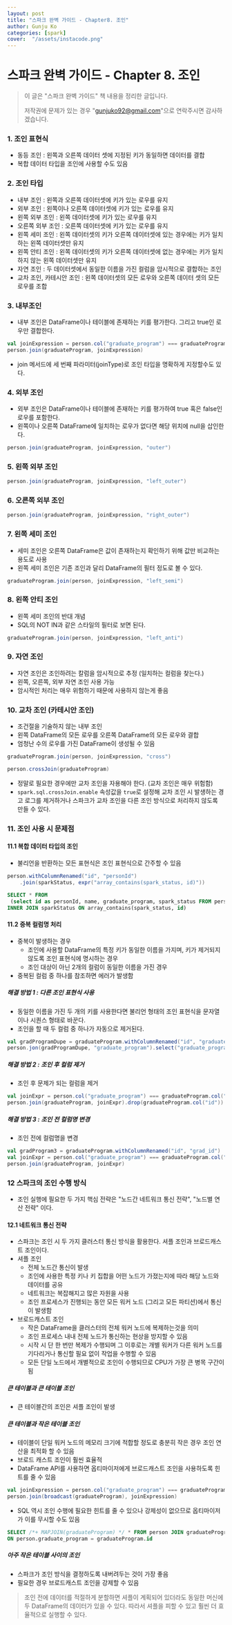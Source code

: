 ```yaml
---
layout: post
title: "스파크 완벽 가이드 - Chapter8. 조인"
author: Gunju Ko
categories: [spark]
cover:  "/assets/instacode.png"
---
```


# 스파크 완벽 가이드 - Chapter 8. 조인

> 이 글은 "스파크 완벽 가이드" 책 내용을 정리한 글입니다.
>
> 저작권에 문제가 있는 경우 "gunjuko92@gmail.com"으로 연락주시면 감사하겠습니다.


### 1. 조인 표현식

* 동등 조인 : 왼쪽과 오른쪽 데이터 셋에 지정된 키가 동일하면 데이터를 결합
* 복합 데이터 타입을 조인에 사용할 수도 있음

### 2. 조인 타입

* 내부 조인 : 왼쪽과 오른쪽 데이터셋에 키가 있는 로우를 유지
* 외부 조인 : 왼쪽이나 오른쪽 데이터셋에 키가 있는 로우를 유지
* 왼쪽 외부 조인 : 왼쪽 데이터셋에 키가 있는 로우를 유지
* 오른쪽 외부 조인 : 오른쪽 데이터셋에 키가 있는 로우를 유지
* 왼쪽 세미 조인 : 왼쪽 데이터셋의 키가 오른쪽 데이터셋에 있는 경우에는 키가 일치하는 왼쪽 데이터셋만 유지
* 왼쪽 안티 조인 : 왼쪽 데이터셋의 키가 오른쪽 데이터셋에 없는 경우에는 키가 일치하지 않는 왼쪽 데이터셋만 유지
* 자연 조인 : 두 데이터셋에서 동일한 이름을 가진 컬럼을 암시적으로 결합하는 조인
* 교차 조인, 카테시안 조인 : 왼쪽 데이터셋의 모든 로우와 오른쪽 데이터 셋의 모든 로우를 조합

### 3. 내부조인

* 내부 조인은 DataFrame이나 테이블에 존재하는 키를 평가한다. 그리고 true인 로우만 결합한다.

``` scala
val joinExpression = person.col("graduate_program") === graduateProgram.col("id")
person.join(graduateProgram, joinExpression)
```

* join 메서드에 세 번째 파라미터(joinType)로 조인 타입을 명확하게 지정할수도 있다.

### 4. 외부 조인

* 외부 조인은 DataFrame이나 테이블에 존재하는 키를 평가하여 true 혹은 false인 로우를 포함한다.
* 왼쪽이나 오른쪽 DataFrame에 일치하는 로우가 없다면 해당 위치에 null을 삽인한다.

``` scala
person.join(graduateProgram, joinExpression, "outer")
```

### 5. 왼쪽 외부 조인

``` scala
person.join(graduateProgram, joinExpression, "left_outer")
```

### 6. 오른쪽 외부 조인

``` scala
person.join(graduateProgram, joinExpression, "right_outer")
```

### 7. 왼쪽 세미 조인

* 세미 조인은 오른쪽 DataFrame은 값이 존재하는지 확인하기 위해 값만 비교하는 용도로 사용
* 왼쪽 세미 조인은 기존 조인과 달리 DataFrame의 필터 정도로 볼 수 있다.

``` scala
graduateProgram.join(person, joinExpression, "left_semi")
```

### 8. 왼쪽 안티 조인

* 왼쪽 세미 조인의 반대 개념
* SQL의 NOT IN과 같은 스타일의 필터로 보면 된다.

``` scala
graduateProgram.join(person, joinExpression, "left_anti")
```

### 9. 자연 조인

* 자연 조인은 조인하려는 칼럼을 암시적으로 추정 (일치하는 컬럼을 찾는다.)
* 왼쪽, 오른쪽, 외부 자연 조인 사용 가능
* 암시적인 처리는 매우 위험하기 때문에 사용하지 않는게 좋음

### 10. 교차 조인 (카테시안 조인)

* 조건절을 기술하지 않는 내부 조인
* 왼쪽 DataFrame의 모든 로우를 오른쪽 DataFrame의 모든 로우와 결합
* 엄청난 수의 로우를 가진 DataFrame이 생성될 수 있음

``` scala
graduateProgram.join(person, joinExpression, "cross")

person.crossJoin(graduateProgram)
```

* 정말로 필요한 경우에만 교차 조인을 자용해야 한다. (교차 조인은 매우 위험함)
* `spark.sql.crossJoin.enable` 속성값을 `true`로 설정해 교차 조인 시 발생하는 경고 로그를 제거하거나 스파크가 교차 조인을 다른 조인 방식으로 처리하지 않도록 만들 수 있다.

### 11. 조인 사용 시 문제점

#### 11.1 복합 데이터 타입의 조인

* 불리언을 반환하는 모든 표현식은 조인 표현식으로 간주할 수 있음

``` scala
person.withColumnRenamed("id", "personId")
	.join(sparkStatus, expr("array_contains(spark_status, id)"))
```

``` SQL
SELECT * FROM
 (select id as personId, name, graduate_program, spark_status FROM person)
INNER JOIN sparkStatus ON array_contains(spark_status, id)
```

#### 11.2 중복 컬럼명 처리

* 중복이 발생하는 경우
  * 조인에 사용할 DataFrame의 특정 키가 동일한 이름을 가지며, 키가 제거되지 않도록 조인 표현식에 명시하는 경우
  * 조인 대상이 아닌 2개의 컬럼이 동일한 이름을 가진 경우
* 중복된 컬럼 중 하나를 참조하면 에러가 발생함

##### 해결 방법 1 : 다른 조인 표현식 사용

* 동일한 이름을 가진 두 개의 키를 사용한다면 불리언 형태의 조인 표현식을 문자열이나 시퀀스 형태로 바꾼다.
* 조인을 할 때 두 컬럼 중 하나가 자동으로 제거된다.

``` scala
val gradProgramDupe = graduateProgram.withColumnRenamed("id", "graduate_program")
person.jon(gradProgramDupe, "graduate_program").select("graduate_program")
```

##### 해결 방법 2 : 조인 후 컬럼 제거

* 조인 후 문제가 되는 컬럼을 제거

``` scala
val joinExpr = person.col("graduate_program") === graduateProgram.col("id")
person.join(graduateProgram, joinExpr).drop(graduateProgram.col("id"))
```

##### 해결 방법 3 : 조인 전 컬럼명 변경

* 조인 전에 컬럼명을 변경

``` scala
val gradProgram3 = graduateProgram.withColumnRenamed("id", "grad_id")
val joinExpr = person.col("graduate_program") === graduateProgram.col("grad_id")
person.join(graduateProgram, joinExpr)
```

### 12 스파크의 조인 수행 방식

* 조인 실행에 필요한 두 가지 핵심 전략은 "노드간 네트워크 통신 전략", "노드별 연산 전략" 이다.

#### 12.1 네트워크 통신 전략

* 스파크는 조인 시 두 가지 클러스터 통신 방식을 활용한다. 셔플 조인과 브로드캐스트 조인이다.
* 셔플 조인
  * 전체 노드간 통신이 발생
  * 조인에 사용한 특정 키나 키 집합을 어떤 노드가 가졌는지에 따라 해당 노드와 데이터를 공유
  * 네트워크는 복잡해지고 많은 자원을 사용
  * 조인 프로세스가 진행되는 동안 모든 워커 노드 (그리고 모든 파티션)에서 통신이 발생함
* 브로드캐스트 조인
  * 작은 DataFrame을 클러스터의 전체 워커 노드에 복제하는것을 의미
  * 조인 프로세스 내내 전체 노드가 통신하는 현상을 방지할 수 있음
  * 시작 시 단 한 번만 복제가 수행되며 그 이후로는 개별 워커가 다른 워커 노드를 기다리거나 통신할 필요 없이 작업을 수행할 수 있음
  * 모든 단일 노드에서 개별적으로 조인이 수행되므로 CPU가 가장 큰 병목 구간이 됨

##### 큰 테이블과 큰 테이블 조인

* 큰 테이블간의 조인은 셔플 조인이 발생

##### 큰 테이블과 작은 테이블 조인

* 테이블이 단일 워커 노드의 메모리 크기에 적합할 정도로 충분히 작은 경우 조인 연산을 최적화 할 수 있음
* 브로드 캐스트 조인이 훨씬 효율적
* DataFrame API를 사용하면 옵티마이저에게 브로드캐스트 조인을 사용하도록 힌트를 줄 수 있음

``` scala
val joinExpression = person.col("graduate_program") === graduateProgram.col("id")
person.join(broadcast(graduateProgram), joinExpression)
```

* SQL 역시 조인 수행에 필요한 힌트를 줄 수 있으나 강제성이 없으므로 옵티마이저가 이를 무시할 수도 있음

``` sql
SELECT /*+ MAPJOIN(graduateProgram) */ * FROM person JOIN graduateProgram
ON person.graduate_program = graduateProgram.id
```

##### 아주 작은 테이블 사이의 조인

* 스파크가 조인 방식을 결정하도록 내버려두는 것이 가장 좋음
* 필요한 경우 브로드캐스트 조인을 강제할 수 있음

> 조인 전에 데이터를 적절하게 분할하면 셔플이 계획되어 있더라도 동일한 머신에 두 DataFrame의 데이터가 있을 수 있다. 따라서 셔플을 피할 수 있고 훨씬 더 효율적으로 실행할 수 있다.
